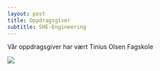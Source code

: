 ```yaml
---
layout: post
title: Oppdragsgiver
subtitle: SHE-Engineering
---
```


Vår oppdragsgiver har vært Tinius Olsen Fagskole

<img src="{{ site.baseurl }}/img/tos.png"/>